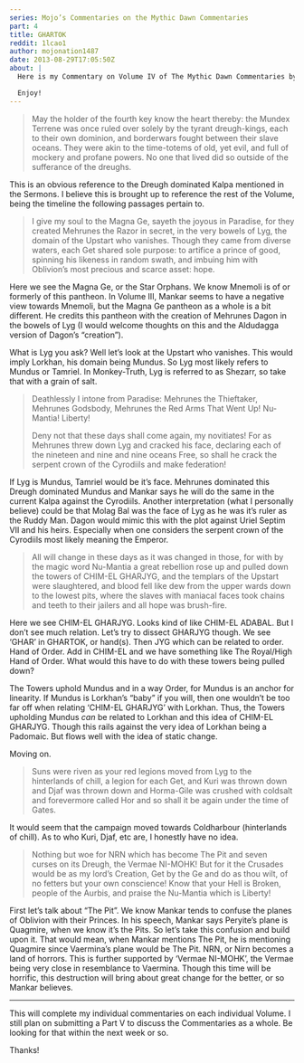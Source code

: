 ```yaml
---
series: Mojo’s Commentaries on the Mythic Dawn Commentaries
part: 4
title: GHARTOK
reddit: 1lcao1
author: mojonation1487
date: 2013-08-29T17:05:50Z
about: |
  Here is my Commentary on Volume IV of The Mythic Dawn Commentaries by Mankar Camoran

  Enjoy!
---
```


> May the holder of the fourth key know the heart thereby: the Mundex Terrene
> was once ruled over solely by the tyrant dreugh-kings, each to their own
> dominion, and borderwars fought between their slave oceans. They were akin to
> the time-totems of old, yet evil, and full of mockery and profane powers. No
> one that lived did so outside of the sufferance of the dreughs.

This is an obvious reference to the Dreugh dominated Kalpa mentioned in the
Sermons. I believe this is brought up to reference the rest of the Volume, being
the timeline the following passages pertain to.

> I give my soul to the Magna Ge, sayeth the joyous in Paradise, for they
> created Mehrunes the Razor in secret, in the very bowels of Lyg, the domain of
> the Upstart who vanishes. Though they came from diverse waters, each Get
> shared sole purpose: to artifice a prince of good, spinning his likeness in
> random swath, and imbuing him with Oblivion’s most precious and scarce asset:
> hope.

Here we see the Magna Ge, or the Star Orphans. We know Mnemoli is of or formerly
of this pantheon. In Volume III, Mankar seems to have a negative view towards
Mnemoli, but the Magna Ge pantheon as a whole is a bit different. He credits
this pantheon with the creation of Mehrunes Dagon in the bowels of Lyg (I would
welcome thoughts on this and the Aldudagga version of Dagon’s “creation”).

What is Lyg you ask? Well let’s look at the Upstart who vanishes. This would
imply Lorkhan, his domain being Mundus. So Lyg most likely refers to Mundus or
Tamriel. In Monkey-Truth, Lyg is referred to as Shezarr, so take that with a
grain of salt.

> Deathlessly I intone from Paradise: Mehrunes the Thieftaker, Mehrunes
> Godsbody, Mehrunes the Red Arms That Went Up! Nu-Mantia! Liberty!
>
> Deny not that these days shall come again, my novitiates! For as Mehrunes
> threw down Lyg and cracked his face, declaring each of the nineteen and nine
> and nine oceans Free, so shall he crack the serpent crown of the Cyrodiils and
> make federation!

If Lyg is Mundus, Tamriel would be it’s face. Mehrunes dominated this Dreugh
dominated Mundus and Mankar says he will do the same in the current Kalpa
against the Cyrodiils. Another interpretation (what I personally believe) could
be that Molag Bal was the face of Lyg as he was it’s ruler as the Ruddy Man.
Dagon would mimic this with the plot against Uriel Septim VII and his heirs.
Especially when one considers the serpent crown of the Cyrodiils most likely
meaning the Emperor.

> All will change in these days as it was changed in those, for with by the
> magic word Nu-Mantia a great rebellion rose up and pulled down the towers of
> CHIM-EL GHARJYG, and the templars of the Upstart were slaughtered, and blood
> fell like dew from the upper wards down to the lowest pits, where the slaves
> with maniacal faces took chains and teeth to their jailers and all hope was
> brush-fire.

Here we see CHIM-EL GHARJYG. Looks kind of like CHIM-EL ADABAL. But I don’t see
much relation. Let’s try to dissect GHARJYG though. We see ‘GHAR’ in GHARTOK,
or hand(s). Then JYG which can be related to order. Hand of Order. Add in
CHIM-EL and we have something like The Royal/High Hand of Order. What would this
have to do with these towers being pulled down?

The Towers uphold Mundus and in a way Order, for Mundus is an anchor for
linearity. If Mundus is Lorkhan’s “baby” if you will, then one wouldn’t be too
far off when relating ‘CHIM-EL GHARJYG’ with Lorkhan. Thus, the Towers upholding
Mundus *can* be related to Lorkhan and this idea of CHIM-EL GHARJYG. Though this
rails against the very idea of Lorkhan being a Padomaic. But flows well with the
idea of static change.

Moving on.

> Suns were riven as your red legions moved from Lyg to the hinterlands of
> chill, a legion for each Get, and Kuri was thrown down and Djaf was thrown
> down and Horma-Gile was crushed with coldsalt and forevermore called Hor and
> so shall it be again under the time of Gates.

It would seem that the campaign moved towards Coldharbour (hinterlands of
chill). As to who Kuri, Djaf, etc are, I honestly have no idea.

> Nothing but woe for NRN which has become The Pit and seven curses on its
> Dreugh, the Vermae NI-MOHK! But for it the Crusades would be as my lord’s
> Creation, Get by the Ge and do as thou wilt, of no fetters but your own
> conscience! Know that your Hell is Broken, people of the Aurbis, and praise
> the Nu-Mantia which is Liberty!

First let’s talk about “The Pit”. We know Mankar tends to confuse the planes of
Oblivion with their Princes. In his speech, Mankar says Peryite’s plane is
Quagmire, when we know it’s the Pits. So let’s take this confusion and build
upon it. That would mean, when Mankar mentions The Pit, he is mentioning
Quagmire since Vaermina’s plane would be The Pit. NRN, or Nirn becomes a land
of horrors. This is further supported by ‘Vermae NI-MOHK’, the Vermae being very
close in resemblance to Vaermina. Though this time will be horrific, this
destruction will bring about great change for the better, or so Mankar believes.

----

This will complete my individual commentaries on each individual Volume. I still
plan on submitting a Part V to discuss the Commentaries as a whole. Be looking
for that within the next week or so.

Thanks!
